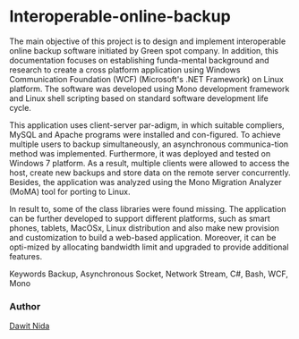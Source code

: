 # Interoperable-online-backup

The main objective of this project is to design and implement interoperable online backup software initiated by Green spot company. 
In addition, this documentation focuses on establishing funda-mental background and research to create a cross platform application using Windows Communication Foundation (WCF) (Microsoft's .NET Framework) on Linux platform. The software was developed using Mono development framework and Linux shell scripting based on standard software development life cycle.

This application uses client-server par-adigm, in which suitable compliers, MySQL and Apache programs were installed and con-figured. To achieve multiple users to backup simultaneously, an asynchronous communica-tion method was implemented. Furthermore, it was deployed and tested on Windows 7 platform. As a result, multiple clients were allowed to access the host, create new backups and store data on the remote server concurrently. Besides, the application was analyzed using the Mono Migration Analyzer (MoMA) tool for porting to Linux. 

In result to, some of the class libraries were found missing. The application can be further developed to support different platforms, such as smart phones, tablets, MacOSx, Linux distribution and also make new provision and customization to build a web-based application. Moreover, it can be opti-mized by allocating bandwidth limit and upgraded to provide additional features. 

Keywords Backup, Asynchronous Socket, Network Stream, C#, Bash, WCF, Mono

### Author
[Dawit Nida](https://github.com/dawitnida)

